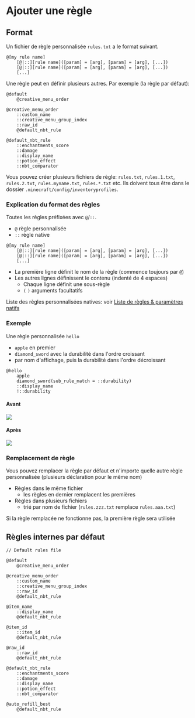 # Ajouter une règle

## Format

Un fichier de règle personnalisée `rules.txt` a le format suivant.

```
@[my rule name]
    [@|::][rule name]([param] = [arg], [param] = [arg], [...])
    [@|::][rule name]([param] = [arg], [param] = [arg], [...])
    [...]
```

Une règle peut en définir plusieurs autres. Par exemple (la règle par défaut):

```
@default
    @creative_menu_order

@creative_menu_order
    ::custom_name
    ::creative_menu_group_index
    ::raw_id
    @default_nbt_rule

@default_nbt_rule
    ::enchantments_score
    ::damage
    ::display_name
    ::potion_effect
    ::nbt_comparator
```

Vous pouvez créer plusieurs fichiers de règle: `rules.txt`, `rules.1.txt`, `rules.2.txt`, `rules.myname.txt`, `rules.*.txt` etc. Ils doivent tous être dans le dossier `.minecraft/config/inventoryprofiles`.

### Explication du format des règles

Toutes les règles préfixées avec `@`/`::`.
- `@` règle personnalisée
- `::` règle native

```
@[my rule name]
    [@|::][rule name]([param] = [arg], [param] = [arg], [...])
    [@|::][rule name]([param] = [arg], [param] = [arg], [...])
    [...]
```

- La première ligne définit le nom de la règle (commence toujours par `@`)
- Les autres lignes définissent le contenu (indenté de 4 espaces)
    - Chaque ligne définit une sous-règle
    - `(` `)` arguments facultatifs

Liste des règles personnalisées natives: voir [Liste de règles & paramètres natifs](natives.md)

### Exemple

Une règle personnalisée `hello`
- `apple` en premier
- `diamond_sword` avec la durabilité dans l'ordre croissant
- par nom d'affichage, puis la durabilité dans l'ordre décroissant

```
@hello
    apple
    diamond_sword(sub_rule_match = ::durability)
    ::display_name
    !::durability
```

#### Avant

![](https://i.imgur.com/Ll7J30E.png)

#### Après

![](https://i.imgur.com/LnXLpoZ.png)

### Remplacement de règle

Vous pouvez remplacer la règle par défaut et n'importe quelle autre règle personnalisée (plusieurs déclaration pour le même nom)
- Règles dans le même fichier
    - les règles en dernier remplacent les premières
- Règles dans plusieurs fichiers
    - trié par nom de fichier (`rules.zzz.txt` remplace `rules.aaa.txt`)

Si la règle remplacée ne fonctionne pas, la première règle sera utilisée

## Règles internes par défaut

```
// Default rules file

@default
    @creative_menu_order

@creative_menu_order
    ::custom_name
    ::creative_menu_group_index
    ::raw_id
    @default_nbt_rule

@item_name
    ::display_name
    @default_nbt_rule

@item_id
    ::item_id
    @default_nbt_rule

@raw_id
    ::raw_id
    @default_nbt_rule

@default_nbt_rule
    ::enchantments_score
    ::damage
    ::display_name
    ::potion_effect
    ::nbt_comparator

@auto_refill_best
    @default_nbt_rule
```
